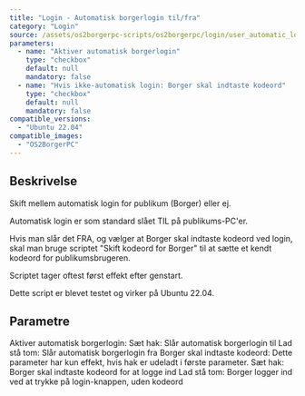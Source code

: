 ```yaml
---
title: "Login - Automatisk borgerlogin til/fra"
category: "Login"
source: /assets/os2borgerpc-scripts/os2borgerpc/login/user_automatic_login.sh
parameters:
  - name: "Aktiver automatisk borgerlogin"
    type: "checkbox"
    default: null
    mandatory: false
  - name: "Hvis ikke-automatisk login: Borger skal indtaste kodeord"
    type: "checkbox"
    default: null
    mandatory: false
compatible_versions:
  - "Ubuntu 22.04"
compatible_images:
  - "OS2BorgerPC"
---
```


## Beskrivelse
Skift mellem automatisk login for publikum (Borger) eller ej.

Automatisk login er som standard slået TIL på publikums-PC'er.  

Hvis man slår det FRA, og vælger at Borger skal indtaste kodeord ved login, skal man bruge scriptet "Skift kodeord for Borger" til at sætte et kendt kodeord for publikumsbrugeren.

Scriptet tager oftest først effekt efter genstart.

Dette script er blevet testet og virker på Ubuntu 22.04.

## Parametre
  Aktiver automatisk borgerlogin:
    Sæt hak: Slår automatisk borgerlogin til
    Lad stå tom: Slår automatisk borgerlogin fra
  Borger skal indtaste kodeord:
     Dette parameter har kun effekt, hvis hak er udeladt i første parameter.
     Sæt hak: Borger skal indtaste kodeord for at logge ind
     Lad stå tom: Borger logger ind ved at trykke på login-knappen, uden kodeord